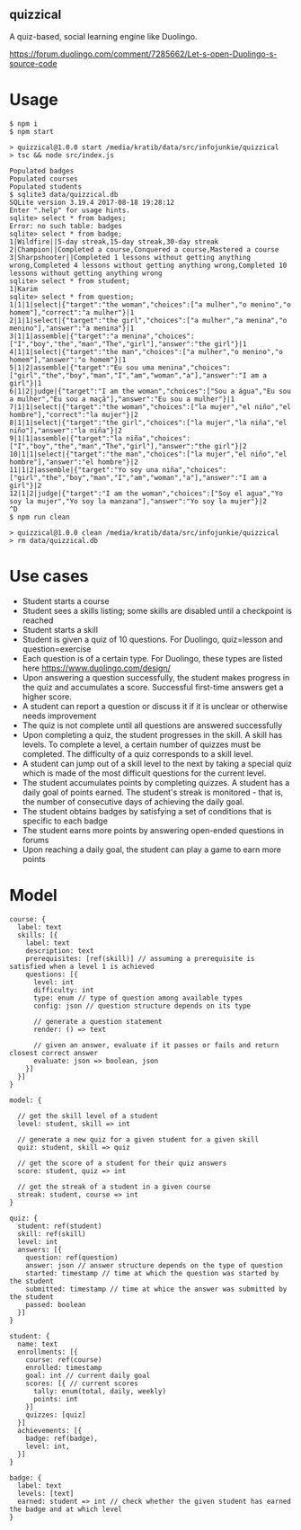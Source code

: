 quizzical
---------

A quiz-based, social learning engine like Duolingo.

https://forum.duolingo.com/comment/7285662/Let-s-open-Duolingo-s-source-code

# Usage

```
$ npm i
$ npm start

> quizzical@1.0.0 start /media/kratib/data/src/infojunkie/quizzical
> tsc && node src/index.js

Populated badges
Populated courses
Populated students
$ sqlite3 data/quizzical.db
SQLite version 3.19.4 2017-08-18 19:28:12
Enter ".help" for usage hints.
sqlite> select * from badges;
Error: no such table: badges
sqlite> select * from badge;
1|Wildfire||5-day streak,15-day streak,30-day streak
2|Champion||Completed a course,Conquered a course,Mastered a course
3|Sharpshooter||Completed 1 lessons without getting anything wrong,Completed 4 lessons without getting anything wrong,Completed 10 lessons without getting anything wrong
sqlite> select * from student;
1|Karim
sqlite> select * from question;
1|1|1|select|{"target":"the woman","choices":["a mulher","o menino","o homem"],"correct":"a mulher"}|1
2|1|1|select|{"target":"the girl","choices":["a mulher","a menina","o menino"],"answer":"a menina"}|1
3|1|1|assemble|{"target":"a menina","choices":["I","boy","the","man","The","girl"],"answer":"the girl"}|1
4|1|1|select|{"target":"the man","choices":["a mulher","o menino","o homem"],"answer":"o homem"}|1
5|1|2|assemble|{"target":"Eu sou uma menina","choices":["girl","the","boy","man","I","am","woman","a"],"answer":"I am a girl"}|1
6|1|2|judge|{"target":"I am the woman","choices":["Sou a água","Eu sou a mulher","Eu sou a maçã"],"answer":"Eu sou a mulher"}|1
7|1|1|select|{"target":"the woman","choices":["la mujer","el niño","el hombre"],"correct":"la mujer"}|2
8|1|1|select|{"target":"the girl","choices":["la mujer","la niña","el niño"],"answer":"la niña"}|2
9|1|1|assemble|{"target":"la niña","choices":["I","boy","the","man","The","girl"],"answer":"the girl"}|2
10|1|1|select|{"target":"the man","choices":["la mujer","el niño","el hombre"],"answer":"el hombre"}|2
11|1|2|assemble|{"target":"Yo soy una niña","choices":["girl","the","boy","man","I","am","woman","a"],"answer":"I am a girl"}|2
12|1|2|judge|{"target":"I am the woman","choices":["Soy el agua","Yo soy la mujer","Yo soy la manzana"],"answer":"Yo soy la mujer"}|2
^D
$ npm run clean

> quizzical@1.0.0 clean /media/kratib/data/src/infojunkie/quizzical
> rm data/quizzical.db

```

# Use cases

- Student starts a course
- Student sees a skills listing; some skills are disabled until a checkpoint is reached
- Student starts a skill
- Student is given a quiz of 10 questions. For Duolingo, quiz=lesson and question=exercise
- Each question is of a certain type. For Duolingo, these types are listed here https://www.duolingo.com/design/
- Upon answering a question successfully, the student makes progress in the quiz and accumulates a score. Successful first-time answers get a higher score.
- A student can report a question or discuss it if it is unclear or otherwise needs improvement
- The quiz is not complete until all questions are answered successfully
- Upon completing a quiz, the student progresses in the skill. A skill has levels. To complete a level, a certain number of quizzes must be completed. The difficulty of a quiz corresponds to a skill level.
- A student can jump out of a skill level to the next by taking a special quiz which is made of the most difficult questions for the current level.
- The student accumulates points by completing quizzes. A student has a daily goal of points earned. The student's streak is monitored - that is, the number of consecutive days of achieving the daily goal.
- The student obtains badges by satisfying a set of conditions that is specific to each badge
- The student earns more points by answering open-ended questions in forums
- Upon reaching a daily goal, the student can play a game to earn more points

# Model

```
course: {
  label: text
  skills: [{
    label: text
    description: text
    prerequisites: [ref(skill)] // assuming a prerequisite is satisfied when a level 1 is achieved
    questions: [{
      level: int
      difficulty: int
      type: enum // type of question among available types
      config: json // question structure depends on its type

      // generate a question statement
      render: () => text

      // given an answer, evaluate if it passes or fails and return closest correct answer
      evaluate: json => boolean, json
    }]
  }]
}

model: {

  // get the skill level of a student
  level: student, skill => int

  // generate a new quiz for a given student for a given skill
  quiz: student, skill => quiz

  // get the score of a student for their quiz answers
  score: student, quiz => int

  // get the streak of a student in a given course
  streak: student, course => int
}

quiz: {
  student: ref(student)
  skill: ref(skill)
  level: int
  answers: [{
    question: ref(question)
    answer: json // answer structure depends on the type of question
    started: timestamp // time at which the question was started by the student
    submitted: timestamp // time at whice the answer was submitted by the student
    passed: boolean
  }]
}

student: {
  name: text
  enrollments: [{
    course: ref(course)
    enrolled: timestamp
    goal: int // current daily goal
    scores: [{ // current scores
      tally: enum(total, daily, weekly)
      points: int
    }]
    quizzes: [quiz]
  }]
  achievements: [{
    badge: ref(badge),
    level: int,
  }]
}

badge: {
  label: text
  levels: [text]
  earned: student => int // check whether the given student has earned the badge and at which level
}
```
